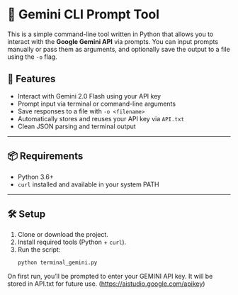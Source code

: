 # 🧠 Gemini CLI Prompt Tool

This is a simple command-line tool written in Python that allows you to interact with the **Google Gemini API** via prompts. You can input prompts manually or pass them as arguments, and optionally save the output to a file using the `-o` flag.

## 🚀 Features

- Interact with Gemini 2.0 Flash using your API key
- Prompt input via terminal or command-line arguments
- Save responses to a file with `-o <filename>`
- Automatically stores and reuses your API key via `API.txt`
- Clean JSON parsing and terminal output

---

## 📦 Requirements

- Python 3.6+
- `curl` installed and available in your system PATH

---

## 🛠️ Setup

1. Clone or download the project.
2. Install required tools (Python + `curl`).
3. Run the script:
   ```bash
   python terminal_gemini.py

On first run, you’ll be prompted to enter your GEMINI API key. It will be stored in API.txt for future use.
(https://aistudio.google.com/apikey)